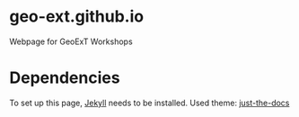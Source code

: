 # geo-ext.github.io
Webpage for GeoExT Workshops

# Dependencies

To set up this page, [Jekyll](https://jekyllrb.com/) needs to be installed. 
Used theme: [just-the-docs](https://jekyllthemes.io/theme/just-the-docs]])